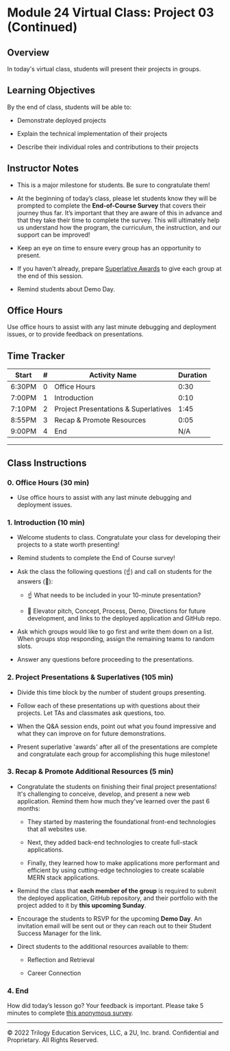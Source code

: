 # Module 24 Virtual Class: Project 03 (Continued)

## Overview

In today's virtual class, students will present their projects in groups.


## Learning Objectives

By the end of class, students will be able to:

* Demonstrate deployed projects

* Explain the technical implementation of their projects

* Describe their individual roles and contributions to their projects


## Instructor Notes

* This is a major milestone for students. Be sure to congratulate them!

* At the beginning of today’s class, please let students know they will be prompted to complete the **End-of-Course Survey** that covers their journey thus far. It’s important that they are aware of this in advance and that they take their time to complete the survey. This will ultimately help us understand how the program, the curriculum, the instruction, and our support can be improved!

* Keep an eye on time to ensure every group has an opportunity to present.

* If you haven't already, prepare [Superlative Awards](https://docs.google.com/presentation/d/1QlPJhHnHvLLtKheKl4opm7tibkjjALZeAzwVvZdJDO0/edit?usp=sharing) to give each group at the end of this session.

* Remind students about Demo Day.

## Office Hours

Use office hours to assist with any last minute debugging and deployment issues, or to provide feedback on presentations.


## Time Tracker
| Start  | #   | Activity Name                              | Duration |
| ------ | --- | ----------------------------               | -------- |
| 6:30PM | 0   | Office Hours                               | 0:30     |
| 7:00PM | 1   | Introduction                               | 0:10     |
| 7:10PM | 2   | Project Presentations & Superlatives       | 1:45     |
| 8:55PM | 3   | Recap & Promote Resources                  | 0:05     |
| 9:00PM | 4   | End                                        | N/A      |

---

## Class Instructions

### 0. Office Hours (30 min)

* Use office hours to assist with any last minute debugging and deployment issues.

### 1. Introduction (10 min)

* Welcome students to class. Congratulate your class for developing their projects to a state worth presenting!

* Remind students to complete the End of Course survey!

* Ask the class the following questions (☝️) and call on students for the answers (🙋):

    * ☝️ What needs to be included in your 10-minute presentation?

    * 🙋 Elevator pitch, Concept, Process, Demo, Directions for future development, and links to the deployed application and GitHub repo.

* Ask which groups would like to go first and write them down on a list. When groups stop responding, assign the remaining teams to random slots.

* Answer any questions before proceeding to the presentations.

### 2. Project Presentations & Superlatives (105 min)

* Divide this time block by the number of student groups presenting.

* Follow each of these presentations up with questions about their projects. Let TAs and classmates ask questions, too.

* When the Q&A session ends, point out what you found impressive and what they can improve on for future demonstrations.

* Present superlative 'awards' after all of the presentations are complete and congratulate each group for accomplishing this huge milestone!

### 3. Recap & Promote Additional Resources (5 min)

* Congratulate the students on finishing their final project presentations! It's challenging to conceive, develop, and present a new web application. Remind them how much they've learned over the past 6 months:

    * They started by mastering the foundational front-end technologies that all websites use.

    * Next, they added back-end technologies to create full-stack applications.

    * Finally, they learned how to make applications more performant and efficient by using cutting-edge technologies to create scalable MERN stack applications.

* Remind the class that **each member of the group** is required to submit the deployed application, GitHub repository, and their portfolio with the project added to it by **this upcoming Sunday**.

* Encourage the students to RSVP for the upcoming **Demo Day**. An invitation email will be sent out or they can reach out to their Student Success Manager for the link.

* Direct students to the additional resources available to them:

    * Reflection and Retrieval

    * Career Connection

### 4. End

How did today’s lesson go? Your feedback is important. Please take 5 minutes to complete [this anonymous survey](https://forms.gle/3LozVjherGH83aG17).

---
© 2022 Trilogy Education Services, LLC, a 2U, Inc. brand.  Confidential and Proprietary.  All Rights Reserved.
